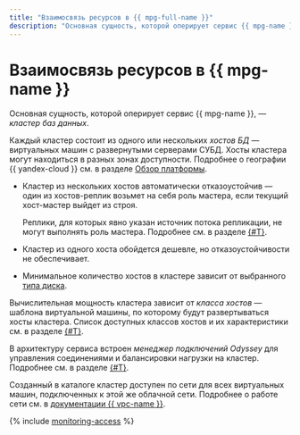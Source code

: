 ```yaml
---
title: "Взаимосвязь ресурсов в {{ mpg-full-name }}"
description: "Основная сущность, которой оперирует сервис {{ mpg-name }}, — кластер баз данных. Каждый кластер состоит из одного или нескольких хостов БД — виртуальных машин с развернутыми серверами СУБД. Хосты кластера могут находиться в разных зонах доступности. Кластер из нескольких хостов автоматически отказоустойчив — один из хостов-реплик возьмет на себя роль мастера, если текущий хост-мастер выйдет из строя."
---
```


# Взаимосвязь ресурсов в {{ mpg-name }}

Основная сущность, которой оперирует сервис {{ mpg-name }}, — _кластер баз данных_.

Каждый кластер состоит из одного или нескольких _хостов БД_ — виртуальных машин с развернутыми серверами СУБД. Хосты кластера могут находиться в разных зонах доступности. Подробнее о географии {{ yandex-cloud }} см. в разделе [Обзор платформы](../../overview/concepts/geo-scope.md).

* Кластер из нескольких хостов автоматически отказоустойчив — один из хостов-реплик возьмет на себя роль мастера, если текущий хост-мастер выйдет из строя.
  
  Реплики, для которых явно указан источник потока репликации, не могут выполнять роль мастера. Подробнее см. в разделе [{#T}](replication.md). 

* Кластер из одного хоста обойдется дешевле, но отказоустойчивости не обеспечивает.

* Минимальное количество хостов в кластере зависит от выбранного [типа диска](storage.md).

Вычислительная мощность кластера зависит от _класса хостов_ — шаблона виртуальной машины, по которому будут развертываться хосты кластера. Список доступных классов хостов и их характеристики см. в разделе [{#T}](instance-types.md).

В архитектуру сервиса встроен _менеджер подключений Odyssey_ для управления соединениями и балансировки нагрузки на кластер. Подробнее см. в разделе [{#T}](pooling.md).


Созданный в каталоге кластер доступен по сети для всех виртуальных машин, подключенных к этой же облачной сети. Подробнее о работе сети см. в [документации {{ vpc-name }}](../../vpc/).


{% include [monitoring-access](../../_includes/mdb/monitoring-access.md) %}
